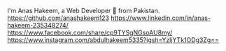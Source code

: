 I'm Anas Hakeem, a Web Developer 🚀 from Pakistan.
https://github.com/anashakeem123 https://www.linkedin.com/in/anas-hakeem-235348274/  https://www.facebook.com/share/cp9TYSgNGsoAU8my/  https://www.instagram.com/abdulhakeem5335?igsh=YzljYTk1ODg3Zg==
